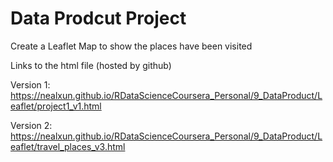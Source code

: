 # Data Prodcut Project
Create a Leaflet Map to show the places have been visited

Links to the html file (hosted by github)

Version 1:
https://nealxun.github.io/RDataScienceCoursera_Personal/9_DataProduct/Leaflet/project1_v1.html

Version 2:
https://nealxun.github.io/RDataScienceCoursera_Personal/9_DataProduct/Leaflet/travel_places_v3.html
